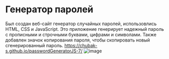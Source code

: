# Генератор паролей
Был создан веб-сайт генератор случайных паролей, использовлись HTML, CSS и JavaScript. Это приложение генерирует надежный пароль с прописными и строчными буквами, цифрами и символами.
Также добавлен значок копирования пароля, чтобы скопировать новый сгенерированный пароль. 
https://chubak-s.github.io/passwordGeneratorJS-7/
![image](https://github.com/Chubak-s/passwordGeneratorJS-7/assets/112934217/72bbcd91-8645-4efd-9ee5-2bec5d769057)
